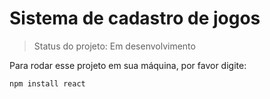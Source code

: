 # Sistema de cadastro de jogos

> Status do projeto: Em desenvolvimento 

Para rodar esse projeto em sua máquina, por favor digite:

```
npm install react
```
